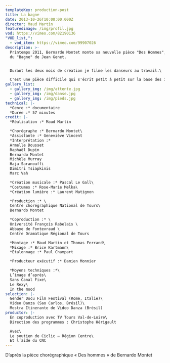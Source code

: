 ```yaml
---
templateKey: production-post
title: La bagne
date: 2013-10-26T10:00:00.000Z
director: Maud Martin
featuredimage: /img/profil.jpg
vod: https://vimeo.com/82190136
"VOD_list,":
  - vod_item: https://vimeo.com/99907026
description: >-
  Printemps 2011, Bernardo Montet monte sa nouvelle pièce "Des Hommes", inspirée
  du "Bagne" de Jean Genet. 


  Durant les deux mois de création je filme les danseurs au travail.\

  C'est une pièce difficile qui s'écrit petit à petit sur la base des improvisations des danseurs. Bernardo Montet ne les ménage pas et leur demande de se mettre chaque fois un peu plus en danger. Entre répétitions collectives et entretiens individuels, je fais le voyage avec eux pour tenter de comprendre ce que danser signifie pour cette communauté éphémère et intense.
gallery_list:
  - gallery_img: /img/attente.jpg
  - gallery_img: /img/danse.jpg
  - gallery_img: /img/pieds.jpg
technical: |-
  *Genre :* documentaire
  *Durée :* 57 minutes
credit: |-
  *Réalisation :* Maud Martin

  *Chorégraphe :* Bernardo Montet\
  *Assistante :* Geneviève Vincent
  *Interprétation :* 
  Armelle Dousset
  Raphaël Dupin
  Bernardo Montet
  Michèle Murray
  Haja Saranouffi
  Dimitri Tsiapkinis
  Marc Vah

  *Création musicale :* Pascal Le Gall\
  *Costumes :* Rose-Marie Melka\
  *Création lumière :* Laurent Matignon 

  *Production :* \
  Centre chorégraphique National de Tours\
  Bernardo Montet

  *Coproduction :* \
  Université François Rabelais \
  Abbaye de Fontevraud \
  Centre Dramatique Régional de Tours

  *Montage :* Maud Martin et Thomas Ferrand\
  *Mixage :* Brice Kartmann\
  *Etalonnage :* Paul Champart

  *Producteur exécutif :* Damien Monnier

  *Moyens techniques :*\
  L’image d’après\
  Sans Canal Fixe\
  Le Rexy\
  In the mood
selection: |-
  Gender Docu Film Festival (Rome, Italie)\
  Video Danza (Sao Carlos, Brésil)\
  Mostra Itinerante de Video Danza (Brésil)
productor: |-
  En coproduction avec TV Tours Val-de-Loire\
  Direction des programmes : Christophe Hérigault

  Avec\
  Le soutien de Ciclic – Région Centre\
  Et l’aide du CNC
---
```

D’après la pièce chorégraphique « Des hommes » de Bernardo Montet
